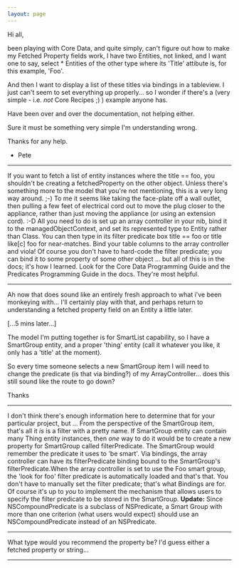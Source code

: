 ```yaml
---
layout: page
---
```




Hi all,

been playing with Core Data, and quite simply, can't figure out how to make my Fetched Property fields work, I have two Entities, not linked, and I want one to say, select * Entities of the other type where its 'Title' attibute is, for this example, 'Foo'.

And then I want to display a list of these titles via bindings in a tableview. I just can't seem to set everything up properly... so I wonder if there's a (very simple - i.e. *not* Core Recipes ;) ) example anyone has.

Have been over and over the documentation, not helping either.

Sure it must be something very simple I'm understanding wrong.

Thanks for any help.

- Pete

----

If you want to fetch a list of entity instances where the title == foo, you shouldn't be creating a fetchedProperty on the other object. Unless there's something more to the model that you're not mentioning, this is a very long way around. ;-) To me it seems like taking the face-plate off a wall outlet, then pulling a few feet of electrical cord out to move the plug closer to the appliance, rather than just moving the appliance (or using an extension cord). :-D All you need to do is set up an array controller in your nib, bind it to the managedObjectContext, and set its represented type to Entity rather than Class. You can then type in its filter predicate box     title == foo or     title like[c] foo for near-matches. Bind your table columns to the array controller and viola! Of course you don't have to hard-code the filter predicate; you can bind it to some property of some other object ... but all of this is in the docs; it's how I learned. Look for the Core Data Programming Guide and the Predicates Programming Guide in the docs. They're most helpful.

----

Ah now that does sound like an entirely fresh approach to what i've been monkeying with... I'll certainly play with that, and perhaps return to understanding a fetched property field on an Entity a little later.

[...5 mins later...]

The model I'm putting together is for SmartList capability, so I have a SmartGroup entity, and a proper 'thing' entity (call it whatever you like, it only has a 'title' at the moment).

So every time someone selects a new SmartGroup item I will need to change the predicate (is that via binding?) of my ArrayController... does this still sound like the route to go down?

Thanks

----

I don't think there's enough information here to determine that for your particular project, but ... From the perspective of the SmartGroup item, that's all it *is* is a filter with a pretty name. If SmartGroup entity can contain many Thing entity instances, then *one* way to do it would be to create a new property for SmartGroup called     filterPredicate. The SmartGroup would remember the predicate it uses to 'be smart'. Via bindings, the array controller can have its filterPredicate binding bound to the SmartGroup's filterPredicate.When the array controller is  set to use the Foo smart group, the 'look for foo' filter predicate is automatically loaded and that's that. You don't have to manually set the filter predicate; that's what Bindings are for. Of course it's up to *you* to implement the mechanism that allows users to specify the filter predicate to be stored in the SmartGroup. **Update:** Since NSCompoundPredicate is a subclass of NSPredicate, a Smart Group with more than one criterion (what users would expect) should use an NSCompoundPredicate instead of an NSPredicate.

----

What type would you recommend the property be? I'd guess either a fetched property or string... 

----
